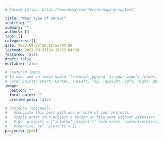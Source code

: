 ```yaml
---
# Documentation: https://wowchemy.com/docs/managing-content/

title: "What Type of Server"
subtitle: ""
summary: ""
authors: []
tags: []
categories: []
date: 2023-09-23T20:18:53-04:00
lastmod: 2023-09-23T20:18:53-04:00
featured: false
draft: false
editable: false

# Featured image
# To use, add an image named `featured.jpg/png` to your page's folder.
# Focal points: Smart, Center, TopLeft, Top, TopRight, Left, Right, BottomLeft, Bottom, BottomRight.
image:
  caption: ""
  focal_point: ""
  preview_only: false

# Projects (optional).
#   Associate this post with one or more of your projects.
#   Simply enter your project's folder or file name without extension.
#   E.g. `projects = ["internal-project"]` references `content/project/deep-learning/index.md`.
#   Otherwise, set `projects = []`.
projects: [pdm]
---
```


